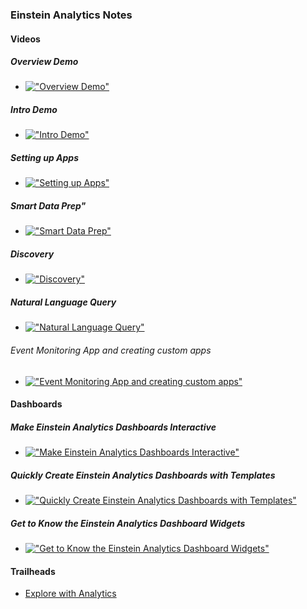 ### Einstein Analytics Notes

#### Videos

##### Overview Demo
- [!["Overview Demo"](https://img.youtube.com/vi/R07CtsAmrd0/0.jpg)](https://www.youtube.com/watch?v=R07CtsAmrd0 "Overview Demo")

##### Intro Demo
- [!["Intro Demo"](https://img.youtube.com/vi/qqhlueaTyWQ/0.jpg)](https://www.youtube.com/watch?v=qqhlueaTyWQ "Intro Demo")

##### Setting up Apps

- [!["Setting up Apps"](https://img.youtube.com/vi/49-buxIS3Tw/0.jpg)](https://www.youtube.com/watch?v=49-buxIS3Tw "Setting up Apps")

##### Smart Data Prep"
- [!["Smart Data Prep"](https://img.youtube.com/vi/QPoWsrhOrpQ/0.jpg)](https://www.youtube.com/watch?v=QPoWsrhOrpQ "Smart Data Prep")

##### Discovery
- [!["Discovery"](https://img.youtube.com/vi/kNEoNAKlOls/0.jpg)](https://www.youtube.com/watch?v=Ev895wkofX4 "Discovery")

##### Natural Language Query
- [!["Natural Language Query"](https://img.youtube.com/vi/kNEoNAKlOls/0.jpg)](https://www.youtube.com/watch?v=kNEoNAKlOls "Natural Language Query")

###### Event Monitoring App and creating custom apps
- [!["Event Monitoring App and creating custom apps"](https://img.youtube.com/vi/TWpGVzspk0s/0.jpg)](https://www.youtube.com/watch?v=TWpGVzspk0s "Einstein Analytics - Event Monitoring App & Creating Custom Apps")





####  Dashboards
##### Make Einstein Analytics Dashboards Interactive
- [!["Make Einstein Analytics Dashboards Interactive"](https://img.youtube.com/vi/MAvOSYs8YC8/0.jpg)](https://www.youtube.com/watch?v=MAvOSYs8YC8 "Make Einstein Analytics Dashboards Interactive")

##### Quickly Create Einstein Analytics Dashboards with Templates
- [!["Quickly Create Einstein Analytics Dashboards with Templates"](https://img.youtube.com/vi/Yv97TFhwF60/0.jpg)](https://www.youtube.com/watch?v=Yv97TFhwF60 "Quickly Create Einstein Analytics Dashboards with Template")

##### Get to Know the Einstein Analytics Dashboard Widgets
- [!["Get to Know the Einstein Analytics Dashboard Widgets"](https://img.youtube.com/vi/_CKlsYUva5w/0.jpg)](https://www.youtube.com/watch?v=_CKlsYUva5w "Get to Know the Einstein Analytics Dashboard Widgets")



#### Trailheads
- [Explore with Analytics](https://trailhead.salesforce.com/en/trails/wave_analytics_explorer)
